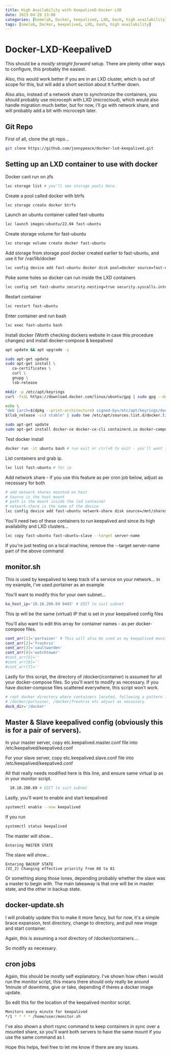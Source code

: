 ```yaml
---
title: High Availability with KeepaliveD-Docker-LXD
date: 2023-04-28 13:00
categories: [homelab, Docker, keepalived, LXD, bash, high availability]
tags: [omelab, Docker, keepalived, LXD, bash, high availability]
---
```


# Docker-LXD-KeepaliveD

This should be a _mostly straight forward_ setup. There are plenty other ways to configure, this probably the easiest.

Also, this would work better if you are in an LXD cluster, which is out of scope for this, but will add a short section about it further down.

Also also, instead of a network share to synchronize the containers, you should probably use microceph with LXD (microcloud), which would also handle migration much better, but for now, i'll go with network share, and will probably add a bit with microceph later.

## Git Repo

First of all, clone the git repo...

```bash
git clone https://github.com/jonnypeace/docker-lxd-keepalived.git
```

## Setting up an LXD container to use with docker

Docker cant run on zfs
```bash
lxc storage list # you'll see storage pools here.
```

Create a pool called docker with btrfs
```bash
lxc storage create docker btrfs
```

Launch an ubuntu container called fast-ubuntu
```bash
lxc launch images:ubuntu/22.04 fast-ubuntu
```

Create storage volume for fast-ubuntu
```bash
lxc storage volume create docker fast-ubuntu
```

Add storage from storage pool docker created earlier to fast-ubuntu, and use it for /var/lib/docker
```bash
lxc config device add fast-ubuntu docker disk pool=docker source=fast-ubuntu path=/var/lib/docker
```

Poke some holes so docker can run inside the LXD containers
```bash
lxc config set fast-ubuntu security.nesting=true security.syscalls.intercept.mknod=true security.syscalls.intercept.setxattr=true
```

Restart container
```bash
lxc restart fast-ubuntu
```

Enter container and run bash
```bash
lxc exec fast-ubuntu bash
```

Install docker (Worth checking dockers website in case this procedure changes) and install docker-compose & keepalived
```bash
apt update && apt upgrade -y

sudo apt-get update
sudo apt-get install \
   ca-certificates \
   curl \
   gnupg \
   lsb-release

mkdir -p /etc/apt/keyrings
curl -fsSL https://download.docker.com/linux/ubuntu/gpg | sudo gpg --dearmor -o /etc/apt/keyrings/docker.gpg

echo \
"deb [arch=$(dpkg --print-architecture) signed-by=/etc/apt/keyrings/docker.gpg] https://download.docker.com/linux/ubuntu \
$(lsb_release -cs) stable" | sudo tee /etc/apt/sources.list.d/docker.list > /dev/null

sudo apt-get update
sudo apt-get install docker-ce docker-ce-cli containerd.io docker-compose-plugin docker-compose keepalived
```

Test docker install
```bash
docker run -it ubuntu bash # run exit or ctrl+D to exit - you'll want to remove this ubuntu image/container probably.
```

List containers and grab ip.
```bash
lxc list fast-ubuntu # for ip
```

Add network share - if you use this feature as per cron job below, adjust as necessary for both
```bash
# add network shares mounted on host
# Source is the host mount
# path is the mount inside the lxd container
# network-share is the name of the device
lxc config device add fast-ubuntu network-share disk source=/mnt/shares/ path=/mnt/docker
```

You'll need two of these containers to run keepalived and since its high availability and LXD clusters...

```bash
lxc copy fast-ubuntu fast-ubuntu-slave --target server-name
```

If you're just testing on a local machine, remove the --target server-name part of the above command

## monitor.sh

This is used by keepalived to keep track of a service on your network... in my example, i've used portainer as an example

You'll want to modify this for your own subnet...

```bash
ka_host_ip='10.10.200.69 9443' # EDIT to suit subnet
```

This ip will be the same (virtual) IP that is set in your keepalived config files

You'll also want to edit this array for container names - as per docker-compose files.

```bash
cont_arr[1]='portainer' # This will also be used as my keepalived monitor container
cont_arr[2]='freshrss'
cont_arr[3]='vaultwarden'
cont_arr[4]='watchtower'
#cont_arr[5]=''
#cont_arr[6]=''
#cont_arr[7]=''
```

Lastly for this script, the directory of /docker(/container) is assumed for all your docker-compose files.
So you'll want to modify as necessary. If you have docker-compose files scattered everywhere, this script won't work.

```bash
# root docker directory where containers located, following a pattern like so...
# /docker/portainer, /docker/freshrss etc adjust as necessary.
dock_dir='/docker'
```

## Master & Slave keepalived config (obviously this is for a pair of servers).

In your master server, copy etc.keepalived.master.conf file into /etc/keepalived/keepalived.conf

For your slave server, copy etc.keepalived.slave.conf file into /etc/keepalived/keepalived.conf

All that really needs modified here is this line, and ensure same virtual ip as in your monitor script.

```bash
  10.10.200.69 # EDIT to suit subnet
```

Lastly, you'll want to enable and start keepalived

```bash
systemctl enable --now keepalived
```

If you run 

```bash
systemctl status keepalived
```
The master will show...

```
Entering MASTER STATE
```
The slave will show...

```
Entering BACKUP STATE
(VI_2) Changing effective priority from 80 to 81
```

Or something along those lones, depending probably whether the slave was a master to begin with. The main takeaway is that one will be in master state, and the other in backup state.

## docker-update.sh

I will probably update this to make it more fancy, but for now, it's a simple brace expansion, test directory, change to directory, and pull new image and start container.

Again, this is assuming a root directory of /docker/containers....

So modify as necessary.

## cron jobs

Again, this should be mostly self explanatory. I've shown how often i would run the monitor script, this means there should only really be around 1minute of downtime, give or take, depending if theres a docker image update.

So edit this for the location of the keepalived monitor script.

```bash
Monitors every minute for keepalived
*/1 * * * * /home/user/monitor.sh
```

I've also shown a short rsync command to keep containers in sync over a mounted share, so you'll want both servers to have the same mount if you use the same command as I. 

Hope this helps, feel free to let me know if there are any issues.
